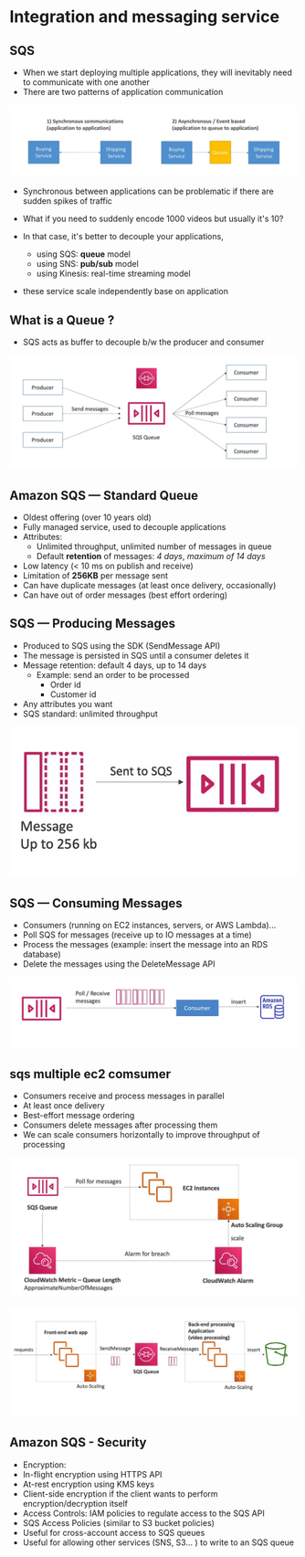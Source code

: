  # Integration and messaging service

 ## SQS

* When we start deploying multiple applications, they will inevitably need to communicate with one another
* There are two patterns of application communication 

![sync-async](images/sync_async.jpg)

* Synchronous between applications can be problematic if there are
sudden spikes of traffic
* What if you need to suddenly encode 1000 videos but usually it's 10?
* In that case, it's better to decouple your applications,
    * using SQS: **queue** model
    * using SNS: **pub/sub** model
    * using Kinesis: real-time streaming model

* these service scale independently base on application

## What is a Queue ?

* SQS acts as buffer to decouple b/w the producer and consumer

![sqs](images/sqs.jpg)

## Amazon SQS — Standard Queue
* Oldest offering (over 10 years old)
* Fully managed service, used to decouple applications
* Attributes:
  * Unlimited throughput, unlimited number of messages in queue
  * Default **retention** of messages: *4 days*, *maximum of 14 days*
* Low latency (< 10 ms on publish and receive)
* Limitation of **256KB** per message sent
* Can have duplicate messages (at least once delivery, occasionally)
* Can have out of order messages (best effort ordering)

## SQS — Producing Messages
* Produced to SQS using the SDK (SendMessage API)
* The message is persisted in SQS until a consumer deletes it
* Message retention: default 4 days, up to 14 days
  * Example: send an order to be processed
    * Order id
    * Customer id
* Any attributes you want
* SQS standard: unlimited throughput

![producer_message](images/producing_messages.jpg)

## SQS — Consuming Messages
* Consumers (running on EC2 instances, servers, or AWS Lambda)...
* Poll SQS for messages (receive up to IO messages at a time)
* Process the messages (example: insert the message into an RDS database)
* Delete the messages using the DeleteMessage API

![cosumer_message](images/consuming_messages.jpg)

## sqs multiple ec2 comsumer

* Consumers receive and process messages in parallel
* At least once delivery
* Best-effort message ordering
* Consumers delete messages after processing them
* We can scale consumers horizontally to improve throughput of processing

![sqs_multi](images/sqs_mult_app.jpg)

![sqs_multi_archeiture](images/sqs_mult_app_arch.jpg)


## Amazon SQS - Security
* Encryption:
* In-flight encryption using HTTPS API
* At-rest encryption using KMS keys
* Client-side encryption if the client wants to perform encryption/decryption itself
* Access Controls: IAM policies to regulate access to the SQS API
* SQS Access Policies (similar to S3 bucket policies)
* Useful for cross-account access to SQS queues
* Useful for allowing other services (SNS, S3... ) to write to an SQS queue